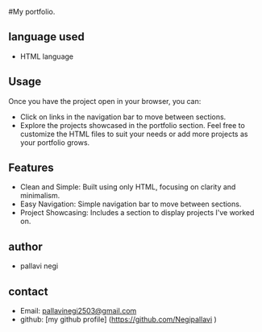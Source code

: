 #My portfolio.

## language used
- HTML language

## Usage 
Once you have the project open in your browser, you can:
- Click on links in the navigation bar to move between sections.
- Explore the projects showcased in the portfolio section.
  Feel free to customize the HTML files to suit your needs or add more projects as your portfolio grows.

## Features
* Clean and Simple: Built using only HTML, focusing on clarity and minimalism.
* Easy Navigation: Simple navigation bar to move between sections.
* Project Showcasing: Includes a section to display projects I've worked on.

## author
- pallavi negi

## contact
- Email: pallavinegi2503@gmail.com
- github: [my github profile]
  (https://github.com/Negipallavi )
